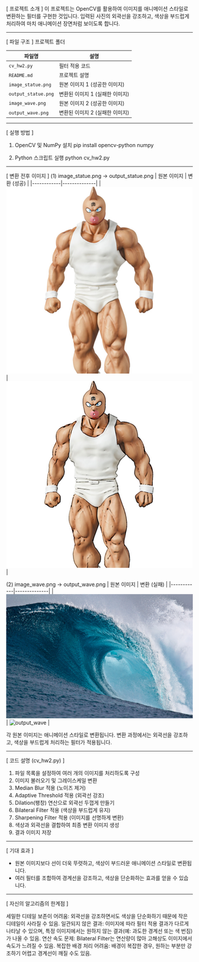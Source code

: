 [ 프로젝트 소개 ]
이 프로젝트는 OpenCV를 활용하여 이미지를 애니메이션 스타일로 변환하는 필터를 구현한 것입니다.
입력된 사진의 외곽선을 강조하고, 색상을 부드럽게 처리하여 마치 애니메이션 장면처럼 보이도록 합니다.

--------------------------------------------------
[ 파일 구조 ]
프로젝트 폴더

| 파일명              | 설명                          |
|---------------------|-----------------------------|
| `cv_hw2.py`        | 필터 적용 코드               |
| `README.md`        | 프로젝트 설명                |
| `image_statue.png` | 원본 이미지 1 (성공한 이미지) |
| `output_statue.png`| 변환된 이미지 1 (실패한 이미지) |
| `image_wave.png`   | 원본 이미지 2 (성공한 이미지) |
| `output_wave.png`  | 변환된 이미지 2 (실패한 이미지) |

--------------------------------------------------
[ 실행 방법 ]
1. OpenCV 및 NumPy 설치
   pip install opencv-python numpy

2. Python 스크립트 실행
   python cv_hw2.py

--------------------------------------------------
[ 변환 전후 이미지 ]
(1) image_statue.png  →  output_statue.png
| 원본 이미지 | 변환 (성공) |
|------------|--------------|
| ![image_statue](image_statue.png) | ![output_statue](output_statue.png) |

(2) image_wave.png  →  output_wave.png
| 원본 이미지 | 변환 (실패) |
|------------|--------------|
| ![image_wave](image_wave.png) | ![output_wave](output_wave.png) |

각 원본 이미지는 애니메이션 스타일로 변환됩니다.
변환 과정에서는 외곽선을 강조하고, 색상을 부드럽게 처리하는 필터가 적용됩니다.

--------------------------------------------------
[ 코드 설명 (cv_hw2.py) ]
1. 파일 목록을 설정하여 여러 개의 이미지를 처리하도록 구성
2. 이미지 불러오기 및 그레이스케일 변환
3. Median Blur 적용 (노이즈 제거)
4. Adaptive Threshold 적용 (외곽선 강조)
5. Dilation(팽창) 연산으로 외곽선 두껍게 만들기
6. Bilateral Filter 적용 (색상을 부드럽게 유지)
7. Sharpening Filter 적용 (이미지를 선명하게 변환)
8. 색상과 외곽선을 결합하여 최종 변환 이미지 생성
9. 결과 이미지 저장

--------------------------------------------------
[ 기대 효과 ]
- 원본 이미지보다 선이 더욱 뚜렷하고, 색상이 부드러운 애니메이션 스타일로 변환됩니다.
- 여러 필터를 조합하여 경계선을 강조하고, 색상을 단순화하는 효과를 얻을 수 있습니다.

--------------------------------------------------
[ 자신의 알고리즘의 한계점 ]

세밀한 디테일 보존이 어려움: 외곽선을 강조하면서도 색상을 단순화하기 때문에 작은 디테일이 사라질 수 있음.
일관되지 않은 결과: 이미지에 따라 필터 적용 결과가 다르게 나타날 수 있으며, 특정 이미지에서는 원하지 않는 결과(예: 과도한 경계선 또는 색 번짐)가 나올 수 있음.
연산 속도 문제: Bilateral Filter는 연산량이 많아 고해상도 이미지에서 속도가 느려질 수 있음.
복잡한 배경 처리 어려움: 배경이 복잡한 경우, 원하는 부분만 강조하기 어렵고 경계선이 깨질 수도 있음.
